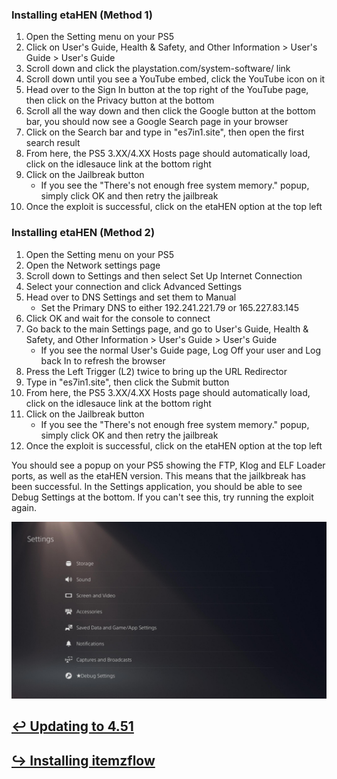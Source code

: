 ### Installing etaHEN (Method 1)

1. Open the Setting menu on your PS5
1. Click on User's Guide, Health & Safety, and Other Information > User's Guide > User's Guide
1. Scroll down and click the playstation.com/system-software/ link
1. Scroll down until you see a YouTube embed, click the YouTube icon on it
1. Head over to the Sign In button at the top right of the YouTube page, then click on the Privacy button at the bottom
1. Scroll all the way down and then click the Google button at the bottom bar, you should now see a Google Search page in your browser
1. Click on the Search bar and type in "es7in1.site", then open the first search result
1. From here, the PS5 3.XX/4.XX Hosts page should automatically load, click on the idlesauce link at the bottom right
1. Click on the Jailbreak button
    - If you see the "There's not enough free system memory." popup, simply click OK and then retry the jailbreak
1. Once the exploit is successful, click on the etaHEN option at the top left

### Installing etaHEN (Method 2)

1. Open the Setting menu on your PS5
1. Open the Network settings page
1. Scroll down to Settings and then select Set Up Internet Connection 
1. Select your connection and click Advanced Settings
1. Head over to DNS Settings and set them to Manual
    - Set the Primary DNS to either 192.241.221.79 or 165.227.83.145
1. Click OK and wait for the console to connect
1. Go back to the main Settings page, and go to User's Guide, Health & Safety, and Other Information > User's Guide > User's Guide
   - If you see the normal User's Guide page, Log Off your user and Log back In to refresh the browser
1. Press the Left Trigger (L2) twice to bring up the URL Redirector
1. Type in "es7in1.site", then click the Submit button
1. From here, the PS5 3.XX/4.XX Hosts page should automatically load, click on the idlesauce link at the bottom right
1. Click on the Jailbreak button
    - If you see the "There's not enough free system memory." popup, simply click OK and then retry the jailbreak
1. Once the exploit is successful, click on the etaHEN option at the top left

You should see a popup on your PS5 showing the FTP, Klog and ELF Loader ports, as well as the etaHEN version. This means that the jailkbreak has been successful. In the Settings application, you should be able to see Debug Settings at the bottom. If you can't see this, try running the exploit again.

![A screenshot of Debug Settings at the bottom of the Settings application](../images/ps5debug.jpg)

## [↩ Updating to 4.51](updating-to-4.51.md)

## [↪ Installing itemzflow](installing-itemzflow.md)